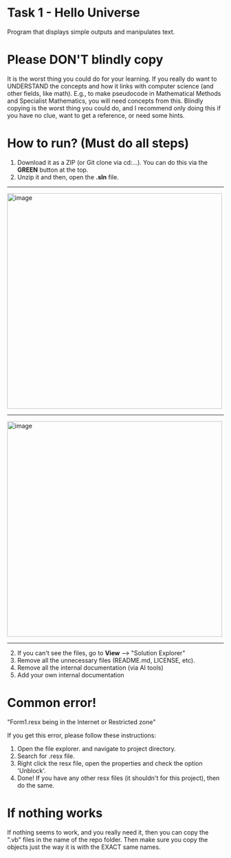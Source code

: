 # Task 1 - Hello Universe
Program that displays simple outputs and manipulates text.

# Please DON'T blindly copy
It is the worst thing you could do for your learning. If you really do want to UNDERSTAND the concepts and how it links with computer science (and other fields, like math). E.g., to make pseudocode in Mathematical Methods and Specialist Mathematics, you will need concepts from this. Blindly copying is the worst thing you could do, and I recommend only doing this if you have no clue, want to get a reference, or need some hints. 

# How to run? (Must do all steps)
1. Download it as a ZIP (or Git clone via cd:...). You can do this via the **GREEN** button at the top.
2. Unzip it and then, open the **.sln** file.

---

<img width="500" alt="image" src="https://github.com/Pinkk-Flag/VBx.NET-10-Task-3-Validation/assets/91942071/5ddcc4f7-7ea5-43c0-9715-2aaada779506">


---


<img width="500" alt="image" src="https://github.com/Pinkk-Flag/VBx.NET-10-Task-3-Validation/assets/91942071/311b701c-db15-442d-9071-2494a47186fc">

---

2.  If you can't see the files, go to **View** --> "Solution Explorer"
3.  Remove all the unnecessary files (README.md, LICENSE, etc).
4.  Remove all the internal documentation (via AI tools)
5.  Add your own internal documentation

# Common error!
"Form1.resx being in the Internet or Restricted zone"

If you get this error, please follow these instructions:

1. Open the file explorer. and navigate to project directory.
2. Search for .resx file.
3. Right click the resx file, open the properties and check the option 'Unblock'.
4. Done! If you have any other resx files (it shouldn't for this project), then do the same.

# If nothing works

If nothing seems to work, and you really need it, then you can copy the ".vb" files in the name of the repo folder. Then make sure you copy the objects just the way it is with the EXACT same names.
